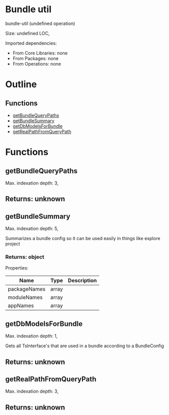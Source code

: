 # Bundle util

bundle-util (undefined operation)

Size: undefined LOC, 
 
Imported dependencies:

- From Core Libraries: none
- From Packages: none
- From Operations: none

# Outline

## Functions

- [getBundleQueryPaths](#getBundleQueryPaths)
- [getBundleSummary](#getBundleSummary)
- [getDbModelsForBundle](#getDbModelsForBundle)
- [getRealPathFromQueryPath](#getRealPathFromQueryPath)



# Functions

## getBundleQueryPaths

Max. indexation depth: 3, 



## Returns: unknown

## getBundleSummary

Max. indexation depth: 5, 

Summarizes a bundle config so it can be used easily in things like explore project

### Returns: object





Properties: 

 | Name | Type | Description |
|---|---|---|
| packageNames  | array |  |
| moduleNames  | array |  |
| appNames  | array |  |


## getDbModelsForBundle

Max. indexation depth: 1, 

Gets all TsInterface's that are used in a bundle according to a BundleConfig

## Returns: unknown

## getRealPathFromQueryPath

Max. indexation depth: 3, 



## Returns: unknown

